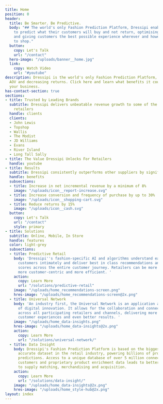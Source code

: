 ```yaml
---
title: Home
position: 0
header:
  title: Be Smarter. Be Predictive.
  body: "## The world's only Fashion Prediction Platform, Dressipi enables retailers
    to predict what their customers will buy and not return, optimising profitability
    and giving customers the best possible experience wherever and however they choose
    to shop."
  button:
    copy: Let's Talk
    url: "/contact"
  hero-image: "/uploads/banner__home.jpg"
  link:
    copy: Watch Video
    url: "#youtube"
description: Dressipi is the world's only Fashion Prediction Platform, increasing
  AOV and decreasing returns. Click here and learn what benefits it could bring to
  your business.
has-contact-section: true
sections:
- title: Trusted by Leading Brands
  subtitle: Dressipi delivers unbeatable revenue growth to some of the UK's biggest
    retailers
  handle: clients
  clients:
  - John Lewis
  - Topshop
  - Wallis
  - The Modist
  - JD Williams
  - Evans
  - River Island
  - Long Tall Sally
- title: The Value Dressipi Unlocks For Retailers
  handle: youtube
- title: Results
  subtitle: Dressipi consistently outperforms other suppliers by significant margins
  handle: benefits
  subsections:
  - title: Increase in net incremental revenue by a minimum of 8%
    image: "/uploads/icon__report-increase.svg"
  - title: Increase conversion and frequency of purchase by up to 30%
    image: "/uploads/icon__shopping-cart.svg"
  - title: Reduce returns by 15%
    image: "/uploads/icon__cash.svg"
  button:
    copy: Let's Talk
    url: "/contact"
    style: primary
- title: Solutions
  subtitle: Online, Mobile, In Store
  handle: features
  color: light-grey
  subsections:
  - title: Predictive Retail
    body: 'Dressipi''s fashion-specific AI and algorithms understand each of your
      customers intimately and deliver best in class recommendations and prediction
      scores across the entire customer journey. Retailers can be more profitable,
      more customer-centric and more efficient. '
    action:
      copy: Learn More
      url: "/solutions/predictive-retail"
    image: "/uploads/home_recommendations-screen.png"
    hres-image: "/uploads/home_recommendations-screen@2x.png"
  - title: Universal Network
    body: 'An industry first, the Universal Network is an application at the epicentre
      of digital innovation. It allows for the collaboration and connection of data
      across all participating retailers and channels, delivering more data, better
      customer experiences and even better results. '
    image: "/uploads/home_data-insights.png"
    hres-image: "/uploads/home_data-insights@2x.png"
    action:
      copy: Learn More
      url: "/solutions/universal-network/"
  - title: Data Insight
    body: Dressipi's Fashion Prediction Platform is based on the biggest and most
      accurate dataset in the retail industry, powering billions of product and outfit
      predictions. Access to a unique database of over 5 million connected fashion
      customers and proprietary product enrichment data leads to better-informed decisions
      to supply matching, merchandising and acquisition.
    action:
      copy: Learn More
      url: "/solutions/data-insight/"
    image: "/uploads/home_data-insights@2x.png"
    hres-image: "/uploads/home_style-hub@2x.png"
layout: index
---
```


